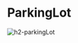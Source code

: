# ParkingLot
![h2-parkingLot](https://user-images.githubusercontent.com/62242144/191592417-d6e5a4e2-cc8e-4deb-972e-b307aa877de5.PNG)
